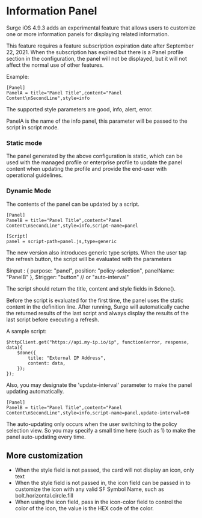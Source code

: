 # Information Panel

Surge iOS 4.9.3 adds an experimental feature that allows users to customize one or more information panels for displaying related information.

This feature requires a feature subscription expiration date after September 22, 2021. When the subscription has expired but there is a Panel profile section in the configuration, the panel will not be displayed, but it will not affect the normal use of other features.

Example:

```
[Panel]
PanelA = title="Panel Title",content="Panel Content\nSecondLine",style=info
```

The supported style parameters are good, info, alert, error.

PanelA is the name of the info panel, this parameter will be passed to the script in script mode.

### Static mode

The panel generated by the above configuration is static, which can be used with the managed profile or enterprise profile to update the panel content when updating the profile and provide the end-user with operational guidelines.

### Dynamic Mode

The contents of the panel can be updated by a script.

```
[Panel]
PanelB = title="Panel Title",content="Panel Content\nSecondLine",style=info,script-name=panel

[Script]
panel = script-path=panel.js,type=generic
```

The new version also introduces generic type scripts. When the user tap the refresh button, the script will be evaluated with the parameters

$input : {
    purpose: "panel",
    position: "policy-selection",
    panelName: "PanelB"
},
$trigger: "button" // or "auto-interval"

The script should return the title, content and style fields in $done().

Before the script is evaluated for the first time, the panel uses the static content in the definition line. After running, Surge will automatically cache the returned results of the last script and always display the results of the last script before executing a refresh.

A sample script:

```
$httpClient.get("https://api.my-ip.io/ip", function(error, response, data){
	$done({
		title: "External IP Address",
		content: data,
	});
});
```

Also, you may designate the 'update-interval' parameter to make the panel updating automatically.

```
[Panel]
PanelB = title="Panel Title",content="Panel Content\nSecondLine",style=info,script-name=panel,update-interval=60
```

The auto-updating only occurs when the user switching to the policy selection view. So you may specify a small time here (such as 1) to make the panel auto-updating every time.

## More customization
- When the style field is not passed, the card will not display an icon, only text
- When the style field is not passed in, the icon field can be passed in to customize the icon with any valid SF Symbol Name, such as bolt.horizontal.circle.fill
- When using the icon field, pass in the icon-color field to control the color of the icon, the value is the HEX code of the color.


